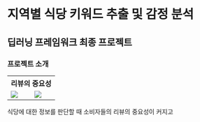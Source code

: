 # 지역별 식당 키워드 추출 및 감정 분석 
## 딥러닝 프레임워크 최종 프로젝트

### 프로젝트 소개
<table>
  <tr>
    <th colspan="2">리뷰의 중요성</th>
  </tr>
  <tr>
    <td><img src="https://user-images.githubusercontent.com/74261590/146876336-f078a493-af55-42b5-a91c-2cd3a8b86489.jpg"></td>
    <td><img src="https://user-images.githubusercontent.com/74261590/146876291-b55f0e87-2e21-4607-a09b-fa94b2c795be.jpg"></td>
  </tr>
</table>
식당에 대한 정보를 판단할 때 소비자들의 리뷰의 중요성이 커지고  

